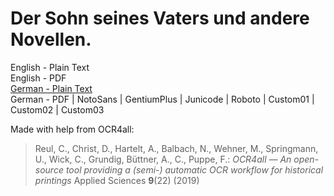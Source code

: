 # Der Sohn seines Vaters und andere Novellen.

English - Plain Text  
English - PDF  
[German - Plain Text](full-text-german.md)  
German - PDF | NotoSans | GentiumPlus | Junicode | Roboto | Custom01 | Custom02 | Custom03  

Made with help from OCR4all:

> Reul, C., Christ, D., Hartelt, A., Balbach, N., Wehner, M., Springmann, U., Wick, C., Grundig, Büttner, A., C., Puppe, F.: *OCR4all — An open-source tool providing a (semi-) automatic OCR workflow for historical printings* Applied Sciences **9**(22) (2019)
> 

